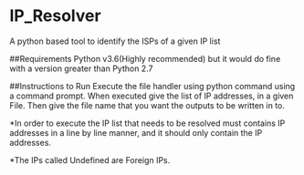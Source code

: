 # IP_Resolver
A python based tool to identify the ISPs of a given IP list

##Requirements
Python v3.6(Highly recommended) but it would do fine with a version greater than Python 2.7

##Instructions to Run
Execute the file handler using python command using a command prompt. When executed give the list of IP addresses, in a given File. Then give the file name that you want the outputs to be written in to.

*In order to execute the IP list that needs to be resolved must contains IP addresses in a line by line manner, and it should only contain the IP addresses.

*The IPs called Undefined are Foreign IPs.
